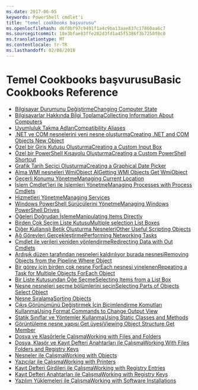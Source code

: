 ```yaml
---
ms.date: 2017-06-05
keywords: PowerShell cmdlet'i
title: "temel cookbooks başvurusu"
ms.openlocfilehash: d6f0bf97c9491f1a4c9ba13aae837c17860aa6c7
ms.sourcegitcommit: 18e3bfae83ffe282d3fd1a45f5386f3b7250f0c0
ms.translationtype: MT
ms.contentlocale: tr-TR
ms.lasthandoff: 02/08/2018
---
```

# <a name="basic-cookbooks-reference"></a><span data-ttu-id="206e5-103">Temel Cookbooks başvurusu</span><span class="sxs-lookup"><span data-stu-id="206e5-103">Basic Cookbooks Reference</span></span>

- [<span data-ttu-id="206e5-104">Bilgisayar Durumunu Değiştirme</span><span class="sxs-lookup"><span data-stu-id="206e5-104">Changing Computer State</span></span>](Changing-Computer-State.md)
- [<span data-ttu-id="206e5-105">Bilgisayarlar Hakkında Bilgi Toplama</span><span class="sxs-lookup"><span data-stu-id="206e5-105">Collecting Information About Computers</span></span>](Collecting-Information-About-Computers.md)
- [<span data-ttu-id="206e5-106">Uyumluluk Takma Adları</span><span class="sxs-lookup"><span data-stu-id="206e5-106">Compatibility Aliases</span></span>](Appendix-1---Compatibility-Aliases.md)
- [<span data-ttu-id="206e5-107">.NET ve COM nesnelerini yeni nesne oluşturma</span><span class="sxs-lookup"><span data-stu-id="206e5-107">Creating .NET and COM Objects  New Object </span></span>](Creating-.NET-and-COM-Objects--New-Object-.md)
- [<span data-ttu-id="206e5-108">Özel bir Giriş Kutusu Oluşturma</span><span class="sxs-lookup"><span data-stu-id="206e5-108">Creating a Custom Input Box</span></span>](Creating-a-Custom-Input-Box.md)
- [<span data-ttu-id="206e5-109">Özel bir PowerShell Kısayolu Oluşturma</span><span class="sxs-lookup"><span data-stu-id="206e5-109">Creating a Custom PowerShell Shortcut</span></span>](Appendix-2---Creating-a-Custom-PowerShell-Shortcut.md)
- [<span data-ttu-id="206e5-110">Grafik Tarih Seçici Oluşturma</span><span class="sxs-lookup"><span data-stu-id="206e5-110">Creating a Graphical Date Picker</span></span>](Creating-a-Graphical-Date-Picker.md)
- [<span data-ttu-id="206e5-111">Alma WMI nesneleri WmiObject Al</span><span class="sxs-lookup"><span data-stu-id="206e5-111">Getting WMI Objects  Get WmiObject </span></span>](Getting-WMI-Objects--Get-WmiObject-.md)
- [<span data-ttu-id="206e5-112">Geçerli Konumu Yönetme</span><span class="sxs-lookup"><span data-stu-id="206e5-112">Managing Current Location</span></span>](Managing-Current-Location.md)
- [<span data-ttu-id="206e5-113">İşlem Cmdlet’leri ile İşlemleri Yönetme</span><span class="sxs-lookup"><span data-stu-id="206e5-113">Managing Processes with Process Cmdlets</span></span>](Managing-Processes-with-Process-Cmdlets.md)
- [<span data-ttu-id="206e5-114">Hizmetleri Yönetme</span><span class="sxs-lookup"><span data-stu-id="206e5-114">Managing Services</span></span>](Managing-Services.md)
- [<span data-ttu-id="206e5-115">Windows PowerShell Sürücülerini Yönetme</span><span class="sxs-lookup"><span data-stu-id="206e5-115">Managing Windows PowerShell Drives</span></span>](Managing-Windows-PowerShell-Drives.md)
- [<span data-ttu-id="206e5-116">Öğeleri Doğrudan İşleme</span><span class="sxs-lookup"><span data-stu-id="206e5-116">Manipulating Items Directly</span></span>](Manipulating-Items-Directly.md)
- [<span data-ttu-id="206e5-117">Birden Çok Seçim Liste Kutusu</span><span class="sxs-lookup"><span data-stu-id="206e5-117">Multiple selection List Boxes</span></span>](Multiple-selection-List-Boxes.md)
- [<span data-ttu-id="206e5-118">Diğer Kullanışlı Betik Oluşturma Nesneleri</span><span class="sxs-lookup"><span data-stu-id="206e5-118">Other Useful Scripting Objects</span></span>](Other-Useful-Scripting-Objects.md)
- [<span data-ttu-id="206e5-119">Ağ Görevleri Gerçekleştirme</span><span class="sxs-lookup"><span data-stu-id="206e5-119">Performing Networking Tasks</span></span>](Performing-Networking-Tasks.md)
- [<span data-ttu-id="206e5-120">Cmdlet ile verileri yeniden yönlendirme</span><span class="sxs-lookup"><span data-stu-id="206e5-120">Redirecting Data with Out   Cmdlets</span></span>](Redirecting-Data-with-Out---Cmdlets.md)
- [<span data-ttu-id="206e5-121">Ardışık düzen tarafından nesneleri kaldırılıyor burada nesnesi</span><span class="sxs-lookup"><span data-stu-id="206e5-121">Removing Objects from the Pipeline  Where Object </span></span>](Removing-Objects-from-the-Pipeline--Where-Object-.md)
- [<span data-ttu-id="206e5-122">Bir görev için birden çok nesne ForEach nesnesi yinelenen</span><span class="sxs-lookup"><span data-stu-id="206e5-122">Repeating a Task for Multiple Objects  ForEach Object </span></span>](Repeating-a-Task-for-Multiple-Objects--ForEach-Object-.md)
- [<span data-ttu-id="206e5-123">Bir Liste Kutusundan Öğe Seçme</span><span class="sxs-lookup"><span data-stu-id="206e5-123">Selecting Items from a List Box</span></span>](Selecting-Items-from-a-List-Box.md)
- [<span data-ttu-id="206e5-124">Nesne nesneleri seçme bölümlerini seçin</span><span class="sxs-lookup"><span data-stu-id="206e5-124">Selecting Parts of Objects  Select Object </span></span>](Selecting-Parts-of-Objects--Select-Object-.md)
- [<span data-ttu-id="206e5-125">Nesne Sıralama</span><span class="sxs-lookup"><span data-stu-id="206e5-125">Sorting Objects</span></span>](Sorting-Objects.md)
- [<span data-ttu-id="206e5-126">Çıkış Görünümünü Değiştirmek İçin Biçimlendirme Komutları Kullanma</span><span class="sxs-lookup"><span data-stu-id="206e5-126">Using Format Commands to Change Output View</span></span>](Using-Format-Commands-to-Change-Output-View.md)
- [<span data-ttu-id="206e5-127">Statik Sınıflar ve Yöntemler Kullanma</span><span class="sxs-lookup"><span data-stu-id="206e5-127">Using Static Classes and Methods</span></span>](Using-Static-Classes-and-Methods.md)
- [<span data-ttu-id="206e5-128">Görüntüleme nesne yapısı Get üyesi</span><span class="sxs-lookup"><span data-stu-id="206e5-128">Viewing Object Structure  Get Member </span></span>](Viewing-Object-Structure--Get-Member-.md)
- [<span data-ttu-id="206e5-129">Dosya ve Klasörlerle Çalışma</span><span class="sxs-lookup"><span data-stu-id="206e5-129">Working with Files and Folders</span></span>](Working-with-Files-and-Folders.md)
- [<span data-ttu-id="206e5-130">Dosya, Klasör ve Kayıt Defteri Anahtarları ile Çalışma</span><span class="sxs-lookup"><span data-stu-id="206e5-130">Working With Files Folders and Registry Keys</span></span>](Working-With-Files-Folders-and-Registry-Keys.md)
- [<span data-ttu-id="206e5-131">Nesneler ile Çalışma</span><span class="sxs-lookup"><span data-stu-id="206e5-131">Working with Objects</span></span>](Working-with-Objects.md)
- [<span data-ttu-id="206e5-132">Yazıcılar ile Çalışma</span><span class="sxs-lookup"><span data-stu-id="206e5-132">Working with Printers</span></span>](Working-with-Printers.md)
- [<span data-ttu-id="206e5-133">Kayıt Defteri Girdileri ile Çalışma</span><span class="sxs-lookup"><span data-stu-id="206e5-133">Working with Registry Entries</span></span>](Working-with-Registry-Entries.md)
- [<span data-ttu-id="206e5-134">Kayıt Defteri Anahtarları ile Çalışma</span><span class="sxs-lookup"><span data-stu-id="206e5-134">Working with Registry Keys</span></span>](Working-with-Registry-Keys.md)
- [<span data-ttu-id="206e5-135">Yazılım Yüklemeleri ile Çalışma</span><span class="sxs-lookup"><span data-stu-id="206e5-135">Working with Software Installations</span></span>](Working-with-Software-Installations.md)

